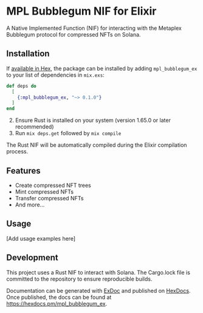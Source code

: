 # MPL Bubblegum NIF for Elixir

A Native Implemented Function (NIF) for interacting with the Metaplex Bubblegum protocol for compressed NFTs on Solana.

## Installation

If [available in Hex](https://hex.pm/docs/publish), the package can be installed
by adding `mpl_bubblegum_ex` to your list of dependencies in `mix.exs`:

```elixir
def deps do
  [
    {:mpl_bubblegum_ex, "~> 0.1.0"}
  ]
end
```

2. Ensure Rust is installed on your system (version 1.65.0 or later recommended)
3. Run `mix deps.get` followed by `mix compile`

The Rust NIF will be automatically compiled during the Elixir compilation process.

## Features

- Create compressed NFT trees
- Mint compressed NFTs
- Transfer compressed NFTs
- And more...

## Usage

[Add usage examples here]

## Development

This project uses a Rust NIF to interact with Solana. The Cargo.lock file is committed to the repository to ensure reproducible builds.

Documentation can be generated with [ExDoc](https://github.com/elixir-lang/ex_doc)
and published on [HexDocs](https://hexdocs.pm). Once published, the docs can
be found at <https://hexdocs.pm/mpl_bubblegum_ex>.

